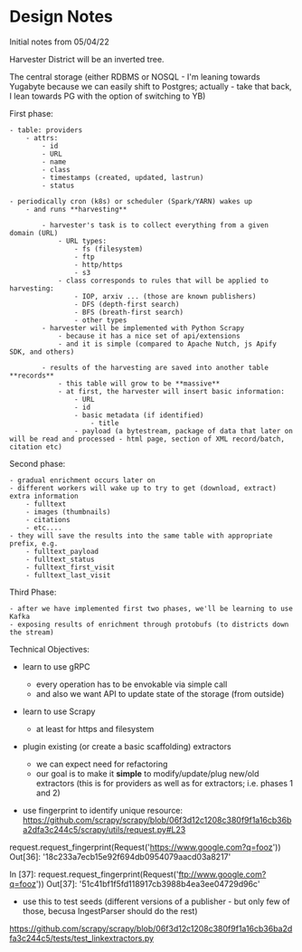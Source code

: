 # Design Notes

Initial notes from 05/04/22


Harvester District will be an inverted tree.

The central storage (either RDBMS or NOSQL - I'm leaning towards Yugabyte because we can easily shift to Postgres; actually - take that back, I lean towards PG with the option of switching to YB)

First phase:

    - table: providers
        - attrs:
            - id
            - URL
            - name
            - class
            - timestamps (created, updated, lastrun)
            - status

    - periodically cron (k8s) or scheduler (Spark/YARN) wakes up
        - and runs **harvesting**

            - harvester's task is to collect everything from a given domain (URL)
                - URL types:
                    - fs (filesystem)
                    - ftp
                    - http/https
                    - s3
                - class corresponds to rules that will be applied to harvesting:
                    - IOP, arxiv ... (those are known publishers)
                    - DFS (depth-first search)
                    - BFS (breath-first search)
                    - other types
            - harvester will be implemented with Python Scrapy
                - because it has a nice set of api/extensions
                - and it is simple (compared to Apache Nutch, js Apify SDK, and others)

            - results of the harvesting are saved into another table **records**
                - this table will grow to be **massive**
                - at first, the harvester will insert basic information:
                    - URL
                    - id
                    - basic metadata (if identified)
                        - title
                    - payload (a bytestream, package of data that later on will be read and processed - html page, section of XML record/batch, citation etc)


Second phase:

    - gradual enrichment occurs later on
    - different workers will wake up to try to get (download, extract) extra information
        - fulltext
        - images (thumbnails)
        - citations
        - etc....
    - they will save the results into the same table with appropriate prefix, e.g.
        - fulltext_payload
        - fulltext_status
        - fulltext_first_visit
        - fulltext_last_visit


Third Phase:

    - after we have implemented first two phases, we'll be learning to use Kafka
    - exposing results of enrichment through protobufs (to districts down the stream)


Technical Objectives:

- learn to use gRPC
    - every operation has to be envokable via simple call
    - and also we want API to update state of the storage (from outside)
- learn to use Scrapy
    - at least for https and filesystem
- plugin existing (or create a basic scaffolding) extractors
    - we can expect need for refactoring
    - our goal is to make it **simple** to modify/update/plug new/old extractors (this is for providers as well as for extractors; i.e. phases 1 and 2)


- use fingerprint to identify unique resource: https://github.com/scrapy/scrapy/blob/06f3d12c1208c380f9f1a16cb36ba2dfa3c244c5/scrapy/utils/request.py#L23

request.request_fingerprint(Request('https://www.google.com?q=fooz'))
Out[36]: '18c233a7ecb15e92f694db0954079aacd03a8217'

In [37]: request.request_fingerprint(Request('ftp://www.google.com?q=fooz'))
Out[37]: '51c41bf1f5fd118917cb3988b4ea3ee04729d96c'


- use this to test seeds (different versions of a publisher - but only few of those, becusa IngestParser should do the rest)

https://github.com/scrapy/scrapy/blob/06f3d12c1208c380f9f1a16cb36ba2dfa3c244c5/tests/test_linkextractors.py

